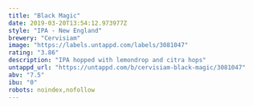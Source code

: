 ```yaml
---
title: "Black Magic"
date: 2019-03-20T13:54:12.973977Z
style: "IPA - New England"
brewery: "Cervisiam"
image: "https://labels.untappd.com/labels/3081047"
rating: "3.86"
description: "IPA hopped with lemondrop and citra hops"
untappd_url: "https://untappd.com/b/cervisiam-black-magic/3081047"
abv: "7.5"
ibu: "0"
robots: noindex,nofollow
---
```

